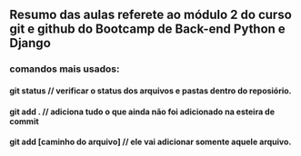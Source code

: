 ## Resumo das aulas referete ao módulo 2 do curso git e github do Bootcamp de Back-end Python e Django

### comandos mais usados:
#### git status // verificar o status dos arquivos e pastas dentro do reposiório.
#### git add . // adiciona tudo o que ainda não foi adicionado na esteira de commit
#### git add [caminho do arquivo] // ele vai adicionar somente aquele arquivo.
